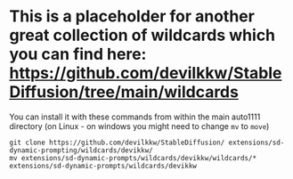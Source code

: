 # This is a placeholder for another great collection of wildcards which you can find here: https://github.com/devilkkw/StableDiffusion/tree/main/wildcards

You can install it with these commands from within the main auto1111 directory (on Linux - on windows you might need to change `mv` to `move`)

```
git clone https://github.com/devilkkw/StableDiffusion/ extensions/sd-dynamic-prompting/wildcards/devikkw/
mv extensions/sd-dynamic-prompts/wildcards/devikkw/wildcards/* extensions/sd-dynamic-prompts/wildcards/devikkw 
```